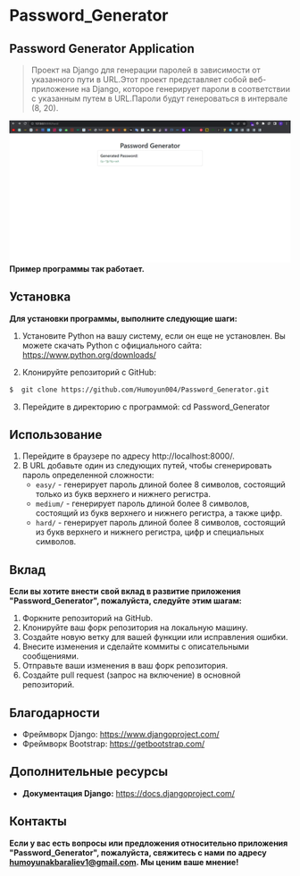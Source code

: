 # Password_Generator


##   Password Generator Application

> Проект на Django для генерации паролей в зависимости от указанного пути в URL.Этот проект представляет собой веб-приложение на Django, которое генерирует пароли в соответствии с указанным путем в URL.Пароли будут генероваться в интервале (8, 20).


![img1](img/img1.png)
**Пример программы так работает.**


## Установка

**Для установки программы, выполните следующие шаги:**

1. Установите Python на вашу систему, если он еще не установлен. Вы можете скачать Python с официального сайта: https://www.python.org/downloads/

2. Клонируйте репозиторий с GitHub:
 ```bash
$  git clone https://github.com/Humoyun004/Password_Generator.git
```

3. Перейдите в директорию с программой:
cd Password_Generator


## Использование
1.  Перейдите в браузере по адресу http://localhost:8000/.
2. В URL добавьте один из следующих путей, чтобы сгенерировать пароль определенной сложности:
    - `easy/` - генерирует пароль длиной более 8 символов, состоящий только из букв верхнего и нижнего регистра.
    - `medium/` - генерирует пароль длиной более 8 символов, состоящий из букв верхнего и нижнего регистра, а также цифр.
    - `hard/` - генерирует пароль длиной более 8 символов, состоящий из букв верхнего и нижнего регистра, цифр и специальных символов.

## Вклад
**Если вы хотите внести свой вклад в развитие приложения "Password_Generator", пожалуйста, следуйте этим шагам:**

1. Форкните репозиторий на GitHub.
2. Клонируйте ваш форк репозитория на локальную машину.
3. Создайте новую ветку для вашей функции или исправления ошибки.
4. Внесите изменения и сделайте коммиты с описательными сообщениями.
5. Отправьте ваши изменения в ваш форк репозитория.
6. Создайте pull request (запрос на включение) в основной репозиторий.

## Благодарности
- Фреймворк Django: https://www.djangoproject.com/
- Фреймворк Bootstrap: https://getbootstrap.com/

## Дополнительные ресурсы
- **Документация Django:** https://docs.djangoproject.com/

## Контакты
**Если у вас есть вопросы или предложения относительно приложения "Password_Generator", пожалуйста, свяжитесь с нами по адресу humoyunakbaraliev1@gmail.com. Мы ценим ваше мнение!**




